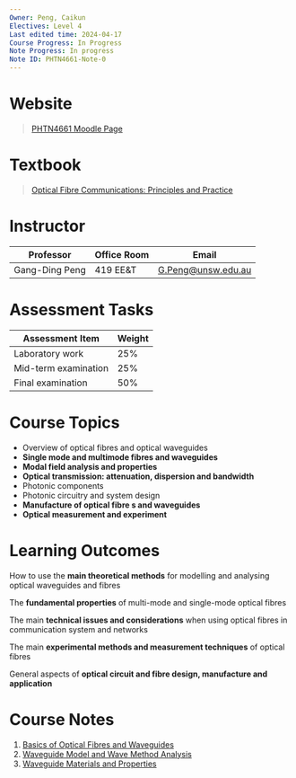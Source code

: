 ```yaml
---
Owner: Peng, Caikun
Electives: Level 4
Last edited time: 2024-04-17
Course Progress: In Progress
Note Progress: In progress
Note ID: PHTN4661-Note-0
---
```


# Website

> [PHTN4661 Moodle Page](https://moodle.telt.unsw.edu.au/course/view.php?id=81753)  

# Textbook

> [Optical Fibre Communications: Principles and Practice](https://1drv.ms/b/s!AuXfaR2IFRyojDgw_eEC7b_w0xc6?e=0mA4wV)

# Instructor

| Professor      | Office Room | Email              |
| -------------- | ----------- | ------------------ |
| Gang-Ding Peng | 419 EE&T    | G.Peng@unsw.edu.au |

# Assessment Tasks

| Assessment Item      | Weight |
| -------------------- | ------ |
| Laboratory work      | 25%    |
| Mid-term examination | 25%    |
| Final examination    | 50%    |

# Course Topics

- Overview of optical fibres and optical waveguides
- **Single mode and multimode fibres and waveguides**
- **Modal field analysis and properties**
- **Optical transmission: attenuation, dispersion and bandwidth**
- Photonic components
- Photonic circuitry and system design
- **Manufacture of optical fibre s and waveguides**
- **Optical measurement and experiment**

# Learning Outcomes

How to use the **main theoretical methods** for modelling and analysing optical waveguides and fibres

The **fundamental properties** of multi-mode and single-mode optical fibres

The main **technical issues and considerations** when using optical fibres in communication system and networks

The main **experimental methods and measurement techniques** of optical fibres

General aspects of **optical circuit and fibre design, manufacture and application**

# Course Notes 

1. [Basics of Optical Fibres and Waveguides](1.%20PHTN4661%20Basics%20of%20Optical%20Fibres%20and%20Waveguides.md)
2. [Waveguide Model and Wave Method Analysis](2.%20PHTN4661%20Waveguide%20Model%20and%20Wave%20Method%20Analysis.md)
3. [Waveguide Materials and Properties](3.%20PHTN4661%20Waveguide%20Materials%20and%20Properties.md)
